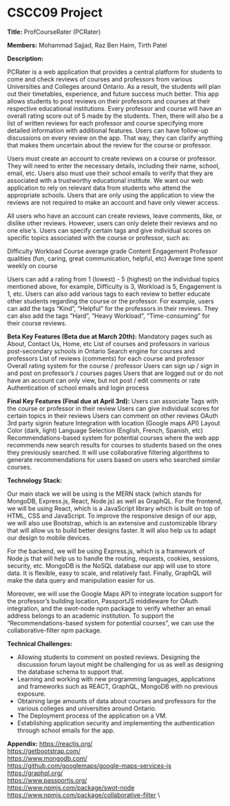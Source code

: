 <h1>CSCC09 Project</h1>

**Title:** ProfCourseRater (PCRater)

**Members:** Mohammad Sajjad, Raz Ben Haim, Tirth Patel

**Description:**

PCRater is a web application that provides a central platform for students to come and check reviews of courses and professors from various Universities and Colleges around Ontario. As a result, the students will plan out their timetables, experience, and future success much better. This app allows students to post reviews on their professors and courses at their respective educational institutions. Every professor and course will have an overall rating score out of 5 made by the students. Then, there will also be a list of written reviews for each professor and course specifying more detailed information with additional features. Users can have follow-up discussions on every review on the app. That way, they can clarify anything that makes them uncertain about the review for the course or professor.

Users must create an account to create reviews on a course or professor. They will need to enter the necessary details, including their name, school, email, etc. Users also must use their school emails to verify that they are associated with a trustworthy educational institute. We want our web application to rely on relevant data from students who attend the appropriate schools. Users that are only using the application to view the reviews are not required to make an account and have only viewer access. 

All users who have an account can create reviews, leave comments, like, or dislike other reviews. However, users can only delete their reviews and no one else's. Users can specify certain tags and give individual scores on specific topics associated with the course or professor, such as:

Difficulty
Workload
Course average grade
Content
Engagement
Professor qualities (fun, caring, great communication, helpful, etc)
Average time spent weekly on course

Users can add a rating from 1 (lowest) - 5 (highest) on the individual topics mentioned above, for example, Difficulty is 3, Workload is 5, Engagement is 1, etc. Users can also add various tags to each review to better educate other students regarding the course or the professor. For example, users can add the tags “Kind”, “Helpful” for the professors in their reviews. They can also add the tags “Hard”, “Heavy Workload”, “Time-consuming” for their course reviews. 


**Beta Key Features (Beta due at March 20th):**
Mandatory pages such as About, Contact Us, Home, etc
List of courses and professors in various post-secondary schools in Ontario
Search engine for courses and professors
List of reviews (comments) for each course and professor
Overall rating system for the course / professor
Users can sign up / sign in and post on professor’s / courses pages
Users that are logged out or do not have an account can only view, but not post / edit comments or rate
Authentication of school emails and login process

**Final Key Features (Final due at April 3rd):**
Users can associate Tags with the course or professor in their review
Users can give individual scores for certain topics in their reviews
Users can comment on other reviews
OAuth 3rd party signin feature
Integration with location (Google maps API)
Layout Color (dark, light)
Language Selection (English, French, Spanish, etc)
Recommendations-based system for potential courses where the web app recommends new search results for courses to students based on the ones they previously searched. It will use collaborative filtering algorithms to generate recommendations for users based on users who searched similar courses. 

**Technology Stack:**

Our main stack we will be using is the MERN stack (which stands for MongoDB, Express.js, React, Node.js) as well as GraphQL. 
For the frontend, we will be using React, which is a JavaScript library which is built on top of HTML, CSS and JavaScript. To improve the responsive design of our app, we will also use Bootstrap, which is an extensive and customizable library that will allow us to build better designs faster. It will also help us to adapt our design to mobile devices.

For the backend, we will be using Express.js, which is a framework of Node.js that will help us to handle the routing, requests, cookies, sessions, security, etc. 
MongoDB is the NoSQL database our app will use to store data. It is flexible, easy to scale, and relatively fast. Finally, GraphQL will make the data query and manipulation easier for us. 
 
Moreover, we will use the Google Maps API to integrate location support for the professor’s building location, PassportJS middleware for OAuth integration, and the swot-node npm package to verify whether an email address belongs to an academic institution. To support the “Recommendations-based system for potential courses”, we can use the collaborative-filter npm package.




**Technical Challenges:**
- Allowing students to comment on posted reviews. Designing the discussion forum layout might be challenging for us as well as designing the database schema to support that. 
- Learning and working with new programming languages, applications and frameworks such as REACT, GraphQL, MongoDB with no previous exposure.
- Obtaining large amounts of data about courses and professors for the various colleges and universities around Ontario.
- The Deployment process of the application on a VM.
- Establishing application security and implementing the authentication through school emails for the app.


**Appendix:**
https://reactjs.org/ \
https://getbootstrap.com/ \
https://www.mongodb.com/ \
https://github.com/googlemaps/google-maps-services-js \
https://graphql.org/ \
https://www.passportjs.org/ \
https://www.npmjs.com/package/swot-node \
https://www.npmjs.com/package/collaborative-filter \
